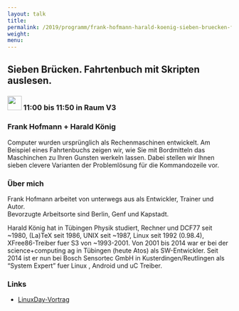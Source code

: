 ```yaml
---
layout: talk
title:
permalink: /2019/programm/frank-hofmann-harald-koenig-sieben-bruecken-fahrtenbuch-mit-skripten-auslesen/
weight:
menu:
---
```

## Sieben Brücken. Fahrtenbuch mit Skripten auslesen.

### <img height = "32" src="../../../images/talk.svg"> 11:00 bis 11:50 in Raum V3

### Frank Hofmann + Harald König

Computer wurden ursprünglich als Rechenmaschinen entwickelt. Am Beispiel eines Fahrtenbuchs zeigen wir, wie Sie mit Bordmitteln das Maschinchen zu Ihren Gunsten werkeln lassen. Dabei stellen wir Ihnen sieben clevere Varianten der Problemlösung für die Kommandozeile vor.

### Über mich

Frank Hofmann arbeitet von unterwegs aus als Entwickler, Trainer und Autor.  
Bevorzugte Arbeitsorte sind Berlin, Genf und Kapstadt.

Harald König hat  in Tübingen Physik studiert, Rechner und DCF77 seit ~1980, (La)TeX seit 1986, UNIX seit ~1987, Linux seit 1992 (0.98.4), XFree86-Treiber fuer S3 von ~1993-2001. Von 2001 bis 2014 war er bei der science+computing ag in Tübingen (heute Atos) als SW-Entwickler. Seit 2014 ist er nun bei Bosch Sensortec GmbH in Kusterdingen/Reutlingen als “System Expert” fuer Linux , Android und uC Treiber.

### Links

- <a href="https://www.linuxday.at/sieben-bruecken-fahrtenbuch-mit-skripten-auslesen" target="_blank">LinuxDay-Vortrag</a>